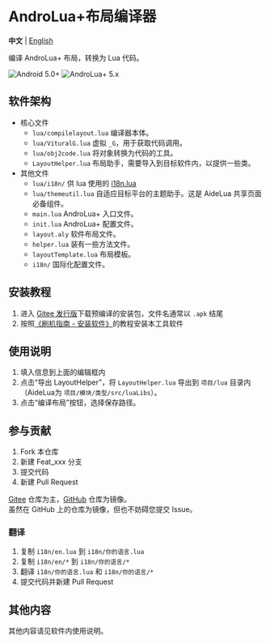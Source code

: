 # AndroLua+布局编译器

**中文** | [English](README.md)

编译 AndroLua+ 布局，转换为 Lua 代码。

![Android 5.0+](https://img.shields.io/badge/Android-5.0%2B-green?logo=android)
![AndroLua+ 5.x](https://img.shields.io/badge/AndroLua%2B-5.x-blue?logo=lua&logoColor=blue)

## 软件架构

- 核心文件
  - `lua/compilelayout.lua` 编译器本体。
  - `lua/VituralG.lua` 虚拟 `_G`，用于获取代码调用。
  - `lua/obj2code.lua` 将对象转换为代码的工具。
  - `LayoutHelper.lua` 布局助手，需要导入到目标软件内，以提供一些类。
- 其他文件
  - `lua/i18n/` 供 lua 使用的 [i18n.lua](https://github.com/kikito/i18n.lua)
  - `lua/themeutil.lua` 自适应目标平台的主题助手。这是 AideLua 共享页面必备组件。
  - `main.lua` AndroLua+ 入口文件。
  - `init.lua` AndroLua+ 配置文件。
  - `layout.aly` 软件布局文件。
  - `helper.lua` 装有一些方法文件。
  - `layoutTemplate.lua` 布局模板。
  - `i18n/` 国际化配置文件。

## 安装教程

1. 进入 [Gitee 发行版](https://gitee.com/AideLua/AndroLuaLayoutCompiler/releases/latest)下载预编译的安装包，文件名通常以 `.apk` 结尾
2. 按照[《刷机指南 - 安装软件》](https://jesse205.github.io/FlashAndroidDevicesGuidelines/normal/installApk/)的教程安装本工具软件

## 使用说明

1. 填入信息到上面的编辑框内
2. 点击“导出 LayoutHelper”，将 `LayoutHelper.lua` 导出到 `项目/lua` 目录内（AideLua为 `项目/模块/类型/src/luaLibs`）。
3. 点击“编译布局”按钮，选择保存路径。

## 参与贡献

1. Fork 本仓库
2. 新建 Feat_xxx 分支
3. 提交代码
4. 新建 Pull Request

[Gitee](https://gitee.com/AideLua/AndroLuaLayoutCompiler) 仓库为主，[GitHub](https://github.com/AideLua/AndroLuaLayoutCompiler) 仓库为镜像。\
虽然在 GitHub 上的仓库为镜像，但也不妨碍您提交 Issue。

### 翻译

1. 复制 `i18n/en.lua` 到 `i18n/你的语言.lua`
2. 复制 `i18n/en/*` 到 `i18n/你的语言/*`
3. 翻译 `i18n/你的语言.lua` 和 `i18n/你的语言/*`
4. 提交代码并新建 Pull Request

## 其他内容

其他内容请见软件内使用说明。
